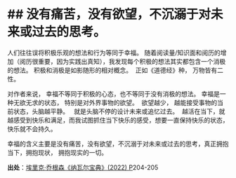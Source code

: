   # \## 没有痛苦，没有欲望，不沉溺于对未来或过去的思考。

人们往往误将积极乐观的想法和行为等同于幸福。 随着阅读量/知识面和阅历的增加（阅历很重要，因为实践出真知），我发现每个积极的想法其实都包含一个消极的想法。 积极和消极是如影随形的相对概念。  正如《道德经》种， 万物皆有二性。

对作者来说， 幸福不等同于积极的心态，也不等同于没有消极的想法。 幸福是一种无欲无求的状态， 特别是对外界事物的欲望。  欲望越少， 越能接受事物的当前状态，头脑越平静。   就是头脑不停的设计未来或追忆过去。  越活在当下，就越感受到快乐和满足，而我试图抓住当下快乐的感受，想要一直保持快乐的状态，快乐就不会持久。

幸福的含义主要是没有痛苦，没有欲望，不沉溺于对未来或过去的思考，真正拥抱当下，拥抱现状， 拥抱现实的一切。


**出处**：[埃里克·乔根森《纳瓦尔宝典》(2022) P](zotero://select/library/items/YFDRE2WS)204-205

